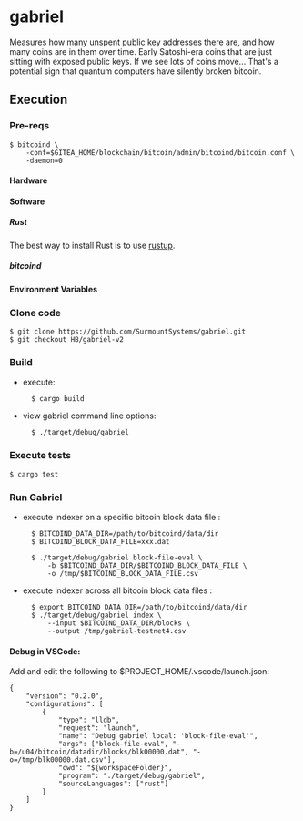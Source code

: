 # gabriel

Measures how many unspent public key addresses there are, and how many coins are in them over time. Early Satoshi-era coins that are just sitting with exposed public keys. If we see lots of coins move... That's a potential sign that quantum computers have silently broken bitcoin.

## Execution

### Pre-reqs

```
$ bitcoind \
    -conf=$GITEA_HOME/blockchain/bitcoin/admin/bitcoind/bitcoin.conf \
    -daemon=0
```

#### Hardware

#### Software
##### Rust
The best way to install Rust is to use [rustup](https://rustup.rs).

##### bitcoind

#### Environment Variables

### Clone code

```
$ git clone https://github.com/SurmountSystems/gabriel.git
$ git checkout HB/gabriel-v2
```

### Build

* execute:

        $ cargo build

* view gabriel command line options:


        $ ./target/debug/gabriel

### Execute tests

```
$ cargo test
```

### Run Gabriel

* execute indexer on a specific bitcoin block data file :

        $ BITCOIND_DATA_DIR=/path/to/bitcoind/data/dir
        $ BITCOIND_BLOCK_DATA_FILE=xxx.dat

        $ ./target/debug/gabriel block-file-eval \
            -b $BITCOIND_DATA_DIR/$BITCOIND_BLOCK_DATA_FILE \
            -o /tmp/$BITCOIND_BLOCK_DATA_FILE.csv


* execute indexer across all bitcoin block data files :

        $ export BITCOIND_DATA_DIR=/path/to/bitcoind/data/dir
        $ ./target/debug/gabriel index \
            --input $BITCOIND_DATA_DIR/blocks \
            --output /tmp/gabriel-testnet4.csv

#### Debug in VSCode:

Add and edit the following to $PROJECT_HOME/.vscode/launch.json:

`````
{
    "version": "0.2.0",
    "configurations": [
        {
            "type": "lldb",
            "request": "launch",
            "name": "Debug gabriel local: 'block-file-eval'",
            "args": ["block-file-eval", "-b=/u04/bitcoin/datadir/blocks/blk00000.dat", "-o=/tmp/blk00000.dat.csv"],
            "cwd": "${workspaceFolder}",
            "program": "./target/debug/gabriel",
            "sourceLanguages": ["rust"]
        }
    ]
}
`````

